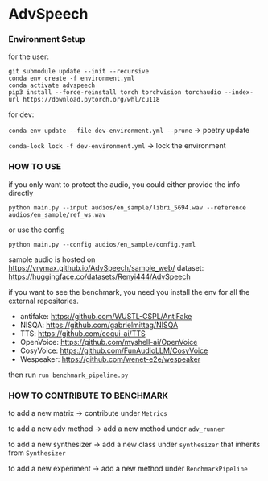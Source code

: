 # AdvSpeech


### Environment Setup
for the user:

```pycon
git submodule update --init --recursive
conda env create -f environment.yml
conda activate advspeech
pip3 install --force-reinstall torch torchvision torchaudio --index-url https://download.pytorch.org/whl/cu118
```
for dev:

`conda env update --file dev-environment.yml --prune` -> poetry update

`conda-lock lock -f dev-environment.yml` -> lock the environment


### HOW TO USE
if you only want to protect the audio, you could either provide the info directly

`python main.py --input audios/en_sample/libri_5694.wav --reference audios/en_sample/ref_ws.wav`

or use the config

`python main.py --config audios/en_sample/config.yaml`

sample audio is hosted on  https://yrymax.github.io/AdvSpeech/sample_web/
dataset: https://huggingface.co/datasets/Renyi444/AdvSpeech

if you want to see the benchmark, you need you install the env for all the external repositories.

-  antifake: https://github.com/WUSTL-CSPL/AntiFake
-  NISQA: https://github.com/gabrielmittag/NISQA
-  TTS: https://github.com/coqui-ai/TTS
-  OpenVoice: https://github.com/myshell-ai/OpenVoice
-  CosyVoice: https://github.com/FunAudioLLM/CosyVoice
-  Wespeaker: https://github.com/wenet-e2e/wespeaker

then run `run benchmark_pipeline.py`

### HOW TO CONTRIBUTE TO BENCHMARK

to add a new matrix -> contribute under `Metrics`

to add a new adv method -> add a new method under `adv_runner`

to add a new synthesizer -> add a new class under `synthesizer` that inherits from `Synthesizer`

to add a new experiment -> add a new method under `BenchmarkPipeline`
